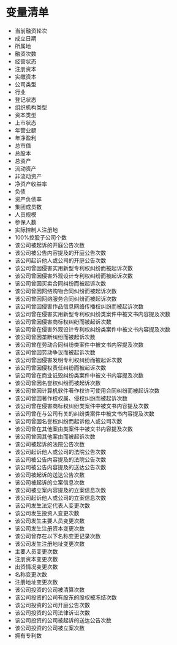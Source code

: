 # 变量清单

- 当前融资轮次
- 成立日期
- 所属地
- 融资次数
- 经营状态
- 注册资本
- 实缴资本
- 公司类型
- 行业
- 登记状态
- 组织机构类型
- 资本类型
- 上市状态
- 年营业额
- 年净盈利
- 总市值
- 总股本
- 总资产
- 流动资产
- 非流动资产
- 净资产收益率
- 负债
- 资产负债率
- 集团成员数
- 人员规模
- 参保人数
- 实际控制人注册地
- 100%控股子公司个数
- 该公司被起诉的开庭公告次数
- 该公司被公告内容提及的开庭公告次数
- 该公司起诉他人或公司的开庭公告次数
- 该公司曾因侵害实用新型专利权纠纷而被起诉次数
- 该公司曾因侵害外观设计专利权纠纷而被起诉次数
- 该公司曾因买卖合同纠纷而被起诉次数
- 该公司曾因网络购物合同纠纷而被起诉次数
- 该公司曾因网络服务合同纠纷而被起诉次数
- 该公司曾因侵害作品信息网络传播权纠纷而被起诉次数
- 该公司曾在侵害实用新型专利权纠纷类案件中被文书内容提及次数
- 该公司曾因侵害商标权纠纷而被起诉次数
- 该公司曾在侵害外观设计专利权纠纷类案件中被文书内容提及次数
- 该公司曾因垄断纠纷而被起诉次数
- 该公司曾在劳动合同纠纷类案件中被文书内容提及次数
- 该公司曾因劳动争议而被起诉次数
- 该公司曾因侵害发明专利权纠纷而被起诉次数
- 该公司曾因侵权责任纠纷而被起诉次数
- 该公司曾在商业诋毁纠纷类案件中被文书内容提及次数
- 该公司曾因名誉权纠纷而被起诉次数
- 该公司曾因计算机软件著作权许可使用合同纠纷而被起诉次数
- 该公司曾因著作权权属、侵权纠纷而被起诉次数
- 该公司曾在侵害商标权纠纷类案件中被文书内容提及次数
- 该公司曾在与公司有关的纠纷类案件中被文书内容提及次数
- 该公司曾因名誉权纠纷而起诉他人或公司次数
- 该公司曾在其他案由类案件中被文书内容提及次数
- 该公司曾因其他案由而被起诉次数
- 该公司被起诉的法院公告次数
- 该公司起诉他人或公司的法院公告次数
- 该公司被公告内容提及的法院公告次数
- 该公司被公告内容提及的送达公告次数
- 该公司被起诉的送达公告次数
- 该公司被起诉的立案信息次数
- 该公司被立案内容提及的立案信息次数
- 该公司起诉他人或公司的立案信息次数
- 该公司发生法定代表人变更次数
- 该公司发生投资人变更次数
- 该公司发生主要人员变更次数
- 该公司发生注册资本变更次数
- 该公司曾存在以下名称变更记录次数
- 该公司发生注册地址变更次数
- 主要人员变更次数
- 注册资本变更次数
- 出资情况变更次数
- 名称变更次数
- 注册地址变更次数
- 该公司投资的公司被清算次数
- 该公司投资的公司有股东的股权被冻结次数
- 该公司投资的公司开庭公告次数
- 该公司投资的公司法律诉讼次数
- 该公司投资的公司被起诉的送达公告次数
- 该公司投资的公司被立案次数
- 拥有专利数